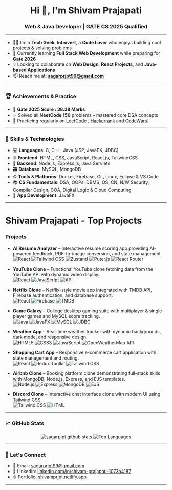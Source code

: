 <h1 align="center">Hi 👋, I'm Shivam Prajapati</h1>
<h3 align="center">Web & Java Developer | GATE CS 2025 Qualified</h3>

---

- 👨‍💻 I’m a **Tech Geek**, **Introvert**, a **Code Lover** who enjoys building cool projects & solving problems
- 🌱 Currently learning **Full Stack Web Development** while preparing for **Gate 2026**
- 💡 Looking to collaborate on **Web Design**, **React Projects**, and **Java-based Applications**
- 📫 Reach me at: **sagarprjpt99@gmail.com**

---

### 🏆 Achievements & Practice
- 📘 **Gate 2025 Score : 38.38 Marks**
- ✅ Solved all **NeetCode 150** problems – mastered core DSA concepts
- 📘 Practicing regularly on [LeetCode](https://leetcode.com/u/sagarprjpt99/) , [Hackerrank](https://www.hackerrank.com/profile/shivam_prjpt99)
  and [CodeWars](https://www.codewars.com/users/Shivam%20Prajapati)]
---

### 🧠 Skills & Technologies

- 💻 **Languages**: C, C++, Java (JSP, JavaFX, JDBC)
- 🌐 **Frontend**: HTML, CSS, JavaScript, React.js, TailwindCSS
- 🧩 **Backend**: Node.js, Express.js, Java Servlets
- 🗃️ **Database**: MySQL, MongoDB
- ⚙️ **Tools & Platforms**: Docker, Firebase, Git, Linux, Eclipse & VS Code
- 📚 **CS Fundamentals**: DSA, OOPs, DBMS, OS, CN, N/W Security, Compiler Design, COA, Digital Logic & Cloud Computing
- 📱 **App Development**: JavaFX

---

# Shivam Prajapati - Top Projects

### Projects

- **AI Resume Analyzer** – Interactive resume scoring app providing AI-powered feedback, PDF-to-image conversion, and state management.  
  ![React](https://img.shields.io/badge/ReactJS-61DAFB?logo=react&logoColor=white) ![Tailwind CSS](https://img.shields.io/badge/Tailwind_CSS-38B2AC?logo=tailwind-css&logoColor=white) ![Zustand](https://img.shields.io/badge/Zustand-000?logo=data:image/png;base64,iVBORw0KGgoAAAANSUhEUgAAABAAAAAQCAYAAAAf8/9hAAABbUlEQVQ4T52TO0sDQRSGv7N0i2hgoNCTkFSAhGxOTs6u0F5ASJJJLSw0sBf4F+JZ2sZjxFF4PsyDqaxl5u5l5vD2FGPoI/8bYc6F4tEr3YgYwIYgDpcBLOkA54jXYIzVzhnKzAL9+MZ4YNwB+xoL8v4cLoLXAFc7z2Z4EzvBFeRehE2oQvwHnY0CBfqHKC6Tf+ZSnFGnmfwJH+7jTK8Bq+zHYhv2ElzMYWB3qQn8B5+H6sX1sRtN7QRJvCrcgrlXGAekr4rjpxG8FJwEPh5J21F7K5FZtVnM8G/TlT0FJ3CwKyQkHZ0oYlS/HqP+w0oLqtYAXNwzWcXqN5tBG+Yix3IM+3GJNV6zzP5EB1Dkh2zC60A+HjL1YHdwAHZadXrP/KZ3UAAAAASUVORK5CYII=) ![Puter.js](https://img.shields.io/badge/Puter.js-FF3E00?logoColor=white) ![React Router](https://img.shields.io/badge/React_Router-CA4245?logo=react-router&logoColor=white)

- **YouTube Clone** – Functional YouTube clone fetching data from the YouTube API with dynamic video display.  
  ![React](https://img.shields.io/badge/ReactJS-61DAFB?logo=react&logoColor=white) ![JavaScript](https://img.shields.io/badge/JavaScript-F7DF1E?logo=javascript&logoColor=black) ![API](https://img.shields.io/badge/API-008080)

- **Netflix Clone** – Netflix-style movie app integrated with TMDB API, Firebase authentication, and database support.  
  ![React](https://img.shields.io/badge/ReactJS-61DAFB?logo=react&logoColor=white) ![Firebase](https://img.shields.io/badge/Firebase-FFCA28?logo=firebase&logoColor=black) ![TMDB](https://img.shields.io/badge/TMDB-01D277)

- **Game Galaxy** – College desktop gaming suite with multiplayer & single-player games and MySQL score tracking.  
  ![Java](https://img.shields.io/badge/Java-007396?logo=java&logoColor=white) ![JavaFX](https://img.shields.io/badge/JavaFX-007396) ![MySQL](https://img.shields.io/badge/MySQL-4479A1?logo=mysql&logoColor=white) ![JDBC](https://img.shields.io/badge/JDBC-007396)

- **Weather App** – Real-time weather tracker with dynamic backgrounds, dark mode, and responsive design.  
  ![HTML5](https://img.shields.io/badge/HTML5-E34F26?logo=html5&logoColor=white) ![CSS3](https://img.shields.io/badge/CSS3-1572B6?logo=css3&logoColor=white) ![JavaScript](https://img.shields.io/badge/JavaScript-F7DF1E?logo=javascript&logoColor=black) ![OpenWeatherMap API](https://img.shields.io/badge/OpenWeatherMap-0000FF)

- **Shopping Cart App** – Responsive e-commerce cart application with state management and routing.  
  ![React](https://img.shields.io/badge/ReactJS-61DAFB?logo=react&logoColor=white) ![Redux Toolkit](https://img.shields.io/badge/Redux_Toolkit-764ABC?logo=redux&logoColor=white) ![Tailwind CSS](https://img.shields.io/badge/Tailwind_CSS-38B2AC?logo=tailwind-css&logoColor=white)

- **Airbnb Clone** – Booking platform clone demonstrating full-stack skills with MongoDB, Node.js, Express, and EJS templates.  
  ![Node.js](https://img.shields.io/badge/Node.js-339933?logo=node.js&logoColor=white) ![Express](https://img.shields.io/badge/Express.js-000000) ![MongoDB](https://img.shields.io/badge/MongoDB-47A248?logo=mongodb&logoColor=white) ![EJS](https://img.shields.io/badge/EJS-000000)

- **Discord Clone** – Interactive chat interface clone with modern UI using Tailwind CSS.  
  ![Tailwind CSS](https://img.shields.io/badge/Tailwind_CSS-38B2AC?logo=tailwind-css&logoColor=white) ![HTML](https://img.shields.io/badge/HTML5-E34F26?logo=html5&logoColor=white)


---

### 📈 GitHub Stats

<p align="center">
  <img src="https://github-readme-stats.vercel.app/api?username=sagarpjpt&show_icons=true&theme=radical" alt="sagarpjpt github stats" />
  <img src="https://github-readme-stats.vercel.app/api/top-langs/?username=sagarpjpt&layout=compact&theme=radical" alt="Top Languages" />
</p>

---

### 🤝 Let's Connect

- 📧 Email: [sagarprjpt99@gmail.com](mailto:sagarprjpt99@gmail.com)  
- 💼 LinkedIn: [linkedin.com/in/shivam-prajapati-1073a4187](https://www.linkedin.com/in/shivam-prajapati-1073a4187/)  
- 🌐 Portfolio: [shivamprjpt.netlify.app](https://shivamprjpt.netlify.app/)

---

<!---
sagarpjpt/sagarpjpt is a ✨ special ✨ repository because its `README.md` (this file) appears on your GitHub profile.
You can click the Preview link to take a look at your changes.
--->
